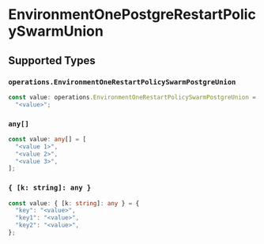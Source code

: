 # EnvironmentOnePostgreRestartPolicySwarmUnion


## Supported Types

### `operations.EnvironmentOneRestartPolicySwarmPostgreUnion`

```typescript
const value: operations.EnvironmentOneRestartPolicySwarmPostgreUnion =
  "<value>";
```

### `any[]`

```typescript
const value: any[] = [
  "<value 1>",
  "<value 2>",
  "<value 3>",
];
```

### `{ [k: string]: any }`

```typescript
const value: { [k: string]: any } = {
  "key": "<value>",
  "key1": "<value>",
  "key2": "<value>",
};
```

